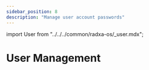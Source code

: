 ```yaml
---
sidebar_position: 8
description: "Manage user account passwords"
---
```


import User from "../../../common/radxa-os/\_user.mdx";

# User Management

<User />
